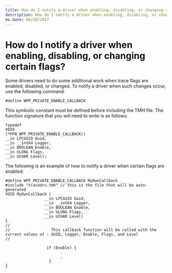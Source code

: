 ```yaml
---
title: How do I notify a driver when enabling, disabling, or changing certain flags
description: How do I notify a driver when enabling, disabling, or changing certain flags
ms.date: 04/20/2017
---
```


# How do I notify a driver when enabling, disabling, or changing certain flags?


Some drivers need to do some additional work when trace flags are enabled, disabled, or changed. To notify a driver when such changes occur, use the following command:

```
#define WPP_PRIVATE_ENABLE_CALLBACK 
```

This symbolic constant must be defined before including the TMH file. The function signature that you will need to write is as follows:

```
typedef
VOID
(*PFN_WPP_PRIVATE_ENABLE_CALLBACK)(
__in LPCGUID Guid,
__in __int64 Logger,
__in BOOLEAN Enable,
__in ULONG Flags,
__in UCHAR Level);
```

The following is an example of how to notify a driver when certain flags are enabled:

```
#define WPP_PRIVATE_ENABLE_CALLBACK MyOwnCallback
#include "tracedrv.tmh" // this is the file that will be auto-generated 
VOID MyOwnCallback (
                 __in LPCGUID Guid,
                 __in __int64 Logger,
                 __in BOOLEAN Enable,
                 __in ULONG Flags,
                 __in UCHAR Level) 
{
//                
//                  This callback function will be called with the current values of : GUID, Logger, Enable, Flags, and Level
//                 

                  if (Enable) {
                        .
                        .
                   }
} 
```









